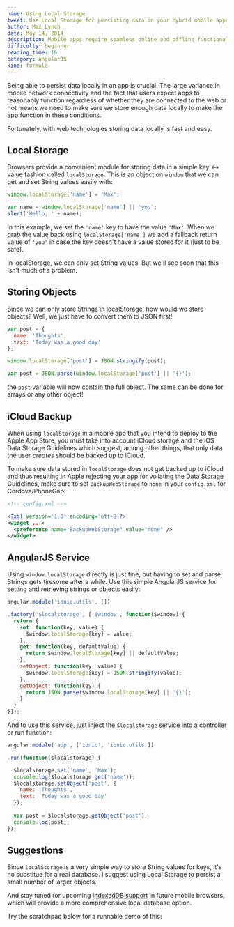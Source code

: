 ```yaml
---
name: Using Local Storage
tweet: Use Local Storage for persisting data in your hybrid mobile apps with Ionic
author: Max Lynch
date: May 14, 2014
description: Mobile apps require seamless online and offline functionality, in large part due to the reliability of current mobile networks, and to reduce network requests that take time and hurt battery life. Learn how to use Local Storage to persist data for fast and reliable offline access.
difficulty: beginner
reading_time: 10
category: AngularJS
kind: formula
---
```


Being able to persist data locally in an app is crucial. The large variance in mobile network connectivity and the fact that users expect apps to reasonably function regardless of whether they are connected to the web or not means we need to make sure we store enough data locally to make the app function in these conditions.

Fortunately, with web technologies storing data locally is fast and easy.

## Local Storage


Browsers provide a convenient module for storing data in a simple key <-> value fashion called `localStorage`. This is an object on `window` that we can get and set String values easily with:

~~~js
window.localStorage['name'] = 'Max';

var name = window.localStorage['name'] || 'you';
alert('Hello, ' + name);
~~~

In this example, we set the `'name'` key to have the value `'Max'`. When we grab the value back using `localStorage['name']` we add a fallback return value of `'you'` in case the key doesn't have a value stored for it (just to be safe).

In localStorage, we can only set String values. But we'll see soon that this isn't much of a problem.

## Storing Objects

Since we can only store Strings in localStorage, how would we store objects? Well, we just have to convert them to JSON first!

~~~js
var post = {
  name: 'Thoughts',
  text: 'Today was a good day'
};

window.localStorage['post'] = JSON.stringify(post);

var post = JSON.parse(window.localStorage['post'] || '{}');
~~~

the `post` variable will now contain the full object. The same can be done for arrays or any other object!

## iCloud Backup

When using `localStorage` in a mobile app that you intend to deploy to the Apple App Store, you must take into account iCloud storage and the iOS Data Storage Guidelines which suggest, among other things, that only data the user *creates* should be backed up to iCloud.

To make sure data stored in `localStorage` does not get backed up to iCloud and thus resulting in Apple rejecting your app for voilating the Data Storage Guidelines, make sure to set `BackupWebStorage` to `none` in your `config.xml` for Cordova/PhoneGap:

~~~xml
<!-- config.xml -->

<?xml version='1.0' encoding='utf-8'?>
<widget ...>
  <preference name="BackupWebStorage" value="none" />
</widget>
~~~

## AngularJS Service

Using `window.localStorage` directly is just fine, but having to set and parse Strings gets tiresome after a while. Use this simple AngularJS service for setting and retrieving strings or objects easily:

~~~js
angular.module('ionic.utils', [])

.factory('$localstorage', ['$window', function($window) {
  return {
    set: function(key, value) {
      $window.localStorage[key] = value;
    },
    get: function(key, defaultValue) {
      return $window.localStorage[key] || defaultValue;
    },
    setObject: function(key, value) {
      $window.localStorage[key] = JSON.stringify(value);
    },
    getObject: function(key) {
      return JSON.parse($window.localStorage[key] || '{}');
    }
  }
}]);
~~~

And to use this service, just inject the `$localstorage` service into a controller or run function:

~~~js
angular.module('app', ['ionic', 'ionic.utils'])

.run(function($localstorage) {

  $localstorage.set('name', 'Max');
  console.log($localstorage.get('name'));
  $localstorage.setObject('post', {
    name: 'Thoughts',
    text: 'Today was a good day'
  });
  
  var post = $localstorage.getObject('post');
  console.log(post);
});
~~~

## Suggestions

Since `localStorage` is a very simple way to store String values for keys, it's no substitue for a real database. I suggest using Local Storage to persist a small number of larger objects.

And stay tuned for upcoming [IndexedDB support](http://caniuse.com/indexeddb) in future mobile browsers, which will provide a more comprehensive local database option.

Try the scratchpad below for a runnable demo of this:
